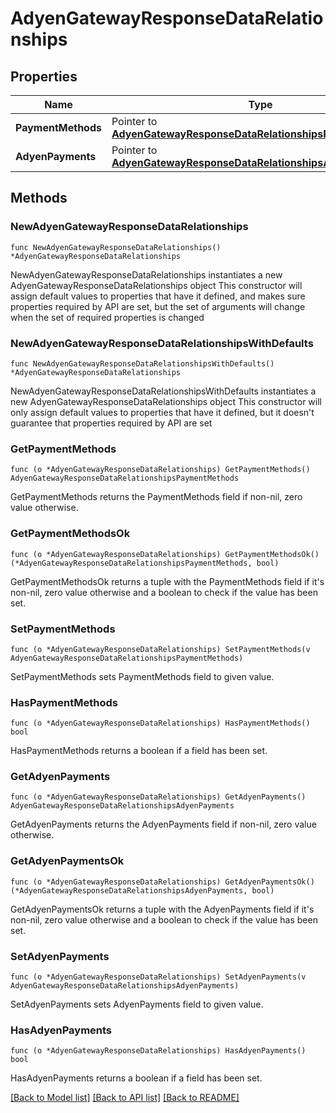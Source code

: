 # AdyenGatewayResponseDataRelationships

## Properties

Name | Type | Description | Notes
------------ | ------------- | ------------- | -------------
**PaymentMethods** | Pointer to [**AdyenGatewayResponseDataRelationshipsPaymentMethods**](AdyenGatewayResponseDataRelationshipsPaymentMethods.md) |  | [optional] 
**AdyenPayments** | Pointer to [**AdyenGatewayResponseDataRelationshipsAdyenPayments**](AdyenGatewayResponseDataRelationshipsAdyenPayments.md) |  | [optional] 

## Methods

### NewAdyenGatewayResponseDataRelationships

`func NewAdyenGatewayResponseDataRelationships() *AdyenGatewayResponseDataRelationships`

NewAdyenGatewayResponseDataRelationships instantiates a new AdyenGatewayResponseDataRelationships object
This constructor will assign default values to properties that have it defined,
and makes sure properties required by API are set, but the set of arguments
will change when the set of required properties is changed

### NewAdyenGatewayResponseDataRelationshipsWithDefaults

`func NewAdyenGatewayResponseDataRelationshipsWithDefaults() *AdyenGatewayResponseDataRelationships`

NewAdyenGatewayResponseDataRelationshipsWithDefaults instantiates a new AdyenGatewayResponseDataRelationships object
This constructor will only assign default values to properties that have it defined,
but it doesn't guarantee that properties required by API are set

### GetPaymentMethods

`func (o *AdyenGatewayResponseDataRelationships) GetPaymentMethods() AdyenGatewayResponseDataRelationshipsPaymentMethods`

GetPaymentMethods returns the PaymentMethods field if non-nil, zero value otherwise.

### GetPaymentMethodsOk

`func (o *AdyenGatewayResponseDataRelationships) GetPaymentMethodsOk() (*AdyenGatewayResponseDataRelationshipsPaymentMethods, bool)`

GetPaymentMethodsOk returns a tuple with the PaymentMethods field if it's non-nil, zero value otherwise
and a boolean to check if the value has been set.

### SetPaymentMethods

`func (o *AdyenGatewayResponseDataRelationships) SetPaymentMethods(v AdyenGatewayResponseDataRelationshipsPaymentMethods)`

SetPaymentMethods sets PaymentMethods field to given value.

### HasPaymentMethods

`func (o *AdyenGatewayResponseDataRelationships) HasPaymentMethods() bool`

HasPaymentMethods returns a boolean if a field has been set.

### GetAdyenPayments

`func (o *AdyenGatewayResponseDataRelationships) GetAdyenPayments() AdyenGatewayResponseDataRelationshipsAdyenPayments`

GetAdyenPayments returns the AdyenPayments field if non-nil, zero value otherwise.

### GetAdyenPaymentsOk

`func (o *AdyenGatewayResponseDataRelationships) GetAdyenPaymentsOk() (*AdyenGatewayResponseDataRelationshipsAdyenPayments, bool)`

GetAdyenPaymentsOk returns a tuple with the AdyenPayments field if it's non-nil, zero value otherwise
and a boolean to check if the value has been set.

### SetAdyenPayments

`func (o *AdyenGatewayResponseDataRelationships) SetAdyenPayments(v AdyenGatewayResponseDataRelationshipsAdyenPayments)`

SetAdyenPayments sets AdyenPayments field to given value.

### HasAdyenPayments

`func (o *AdyenGatewayResponseDataRelationships) HasAdyenPayments() bool`

HasAdyenPayments returns a boolean if a field has been set.


[[Back to Model list]](../README.md#documentation-for-models) [[Back to API list]](../README.md#documentation-for-api-endpoints) [[Back to README]](../README.md)


